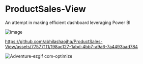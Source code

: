 # ProductSales-View
An attempt in making efficient dashboard leveraging Power BI


![image](https://github.com/abhilashaojha/ProductSales-View/assets/77577111/10c3593e-b7cd-4fbf-8470-b219515fac8a)


https://github.com/abhilashaojha/ProductSales-View/assets/77577111/198ac127-1abd-4bb7-a9a6-7a4493aad784

![Adventure-ezgif com-optimize](https://github.com/abhilashaojha/ProductSales-View/assets/77577111/44ed98fe-b10f-4a8a-916c-0b72f4a86867)
